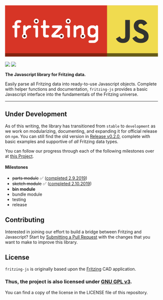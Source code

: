 ![FritzingJS](./logo.png?raw=true "FritzingJS")

![](https://img.shields.io/badge/CODE%20STYLE-STANDARD-d73526.svg?longCache=true&style=flat-square)
![](https://img.shields.io/badge/VERSION-0.3.0-c6af16.svg?longCache=true&style=flat-square)

**The Javascript library for Fritzing data.**

 Easily parse all Fritzing data into ready-to-use Javascript objects. Complete with helper functions and documentation, `fritzing-js` provides a basic Javascript interface into the fundamentals of the Fritzing universe.

-------------------------------------------------------------

## Under Development

As of this writing, the library has transitioned from `stable` to `development` as we work on modularizing, documenting, and expanding it for official release on `npm`. You can still find the old version in [Release v0.2.0](https://github.com/freetzing/fritzing-js/releases/tag/v0.2.0), complete with basic examples and supportive of *all* Fritzing data types.

You can follow our progress through each of the following milestones over at [this Project](https://github.com/orgs/freetzing/projects/2).

#### Milestones
- ~~parts module~~ ✅ ([completed 2.9.2019](https://github.com/freetzing/fritzing-js/blob/master/lib/part.js))
- ~~sketch module~~ ✅ ([completed 2.10.2019](https://github.com/freetzing/fritzing-js/blob/master/lib/sketch.js))
- **bin module**
- bundle module
- testing
- release

## Contributing

Interested in joining our effort to build a bridge between Fritzing and Javascript? Start by [Submitting a Pull Request](https://github.com/freetzing/fritzing-js/compare) with the changes that you want to make to improve this library.

## License

`fritzing-js` is originally based upon the [Fritzing](https://github.com/fritzing/fritzing-app) CAD application.

### **Thus, the project is also licensed under [GNU GPL v3](https://www.gnu.org/licenses/gpl-3.0.en.html).**
 You can find a copy of the license in the LICENSE file of this repository.
